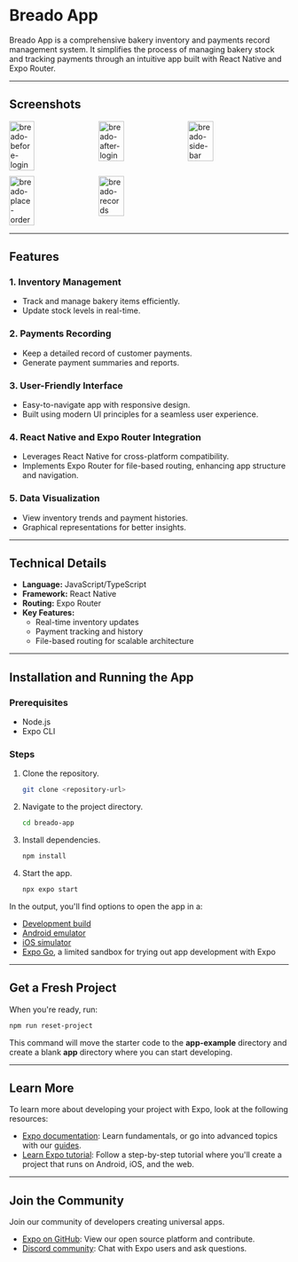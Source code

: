 # Breado App

Breado App is a comprehensive bakery inventory and payments record management system. It simplifies the process of managing bakery stock and tracking payments through an intuitive app built with React Native and Expo Router.

---
## Screenshots

<div style="display: flex; flex-wrap: wrap; gap: 10px;">
  <img src="https://github.com/user-attachments/assets/3915afc5-8e3d-4944-840a-1777e7494404" alt="breado-before-login" style="width: 30%; height:60%;">
  <img src="https://github.com/user-attachments/assets/3729e1d9-28dc-46bd-b058-584f2337dfae" alt="breado-after-login" style="width: 30%;  height:60%;">
  <img src="https://github.com/user-attachments/assets/c390a527-3094-4e99-b5a8-1b1243ca5959" alt="breado-side-bar" style="width: 30%;  height:60%;">
  <img src="https://github.com/user-attachments/assets/c9651d64-9946-41f0-a0b4-e646cbc3a85d" alt="breado-place-order" style="width: 30%;  height:60%;">
  <img src="https://github.com/user-attachments/assets/615febc0-9f5d-4549-8879-826255fec8f3" alt="breado-records" style="width: 30%;  height:60%;">
</div>

---

## Features

### 1. **Inventory Management**

- Track and manage bakery items efficiently.
- Update stock levels in real-time.

### 2. **Payments Recording**

- Keep a detailed record of customer payments.
- Generate payment summaries and reports.

### 3. **User-Friendly Interface**

- Easy-to-navigate app with responsive design.
- Built using modern UI principles for a seamless user experience.

### 4. **React Native and Expo Router Integration**

- Leverages React Native for cross-platform compatibility.
- Implements Expo Router for file-based routing, enhancing app structure and navigation.

### 5. **Data Visualization**

- View inventory trends and payment histories.
- Graphical representations for better insights.

---



## Technical Details

- **Language:** JavaScript/TypeScript
- **Framework:** React Native
- **Routing:** Expo Router
- **Key Features:**
  - Real-time inventory updates
  - Payment tracking and history
  - File-based routing for scalable architecture

---

## Installation and Running the App

### Prerequisites

- Node.js
- Expo CLI

### Steps

1. Clone the repository.
   ```bash
   git clone <repository-url>
   ```
2. Navigate to the project directory.
   ```bash
   cd breado-app
   ```
3. Install dependencies.
   ```bash
   npm install
   ```
4. Start the app.
   ```bash
   npx expo start
   ```

In the output, you'll find options to open the app in a:

- [Development build](https://docs.expo.dev/develop/development-builds/introduction/)
- [Android emulator](https://docs.expo.dev/workflow/android-studio-emulator/)
- [iOS simulator](https://docs.expo.dev/workflow/ios-simulator/)
- [Expo Go](https://expo.dev/go), a limited sandbox for trying out app development with Expo

---

## Get a Fresh Project

When you're ready, run:

```bash
npm run reset-project
```

This command will move the starter code to the **app-example** directory and create a blank **app** directory where you can start developing.

---

## Learn More

To learn more about developing your project with Expo, look at the following resources:

- [Expo documentation](https://docs.expo.dev/): Learn fundamentals, or go into advanced topics with our [guides](https://docs.expo.dev/guides).
- [Learn Expo tutorial](https://docs.expo.dev/tutorial/introduction/): Follow a step-by-step tutorial where you'll create a project that runs on Android, iOS, and the web.

---

## Join the Community

Join our community of developers creating universal apps.

- [Expo on GitHub](https://github.com/expo/expo): View our open source platform and contribute.
- [Discord community](https://chat.expo.dev): Chat with Expo users and ask questions.

